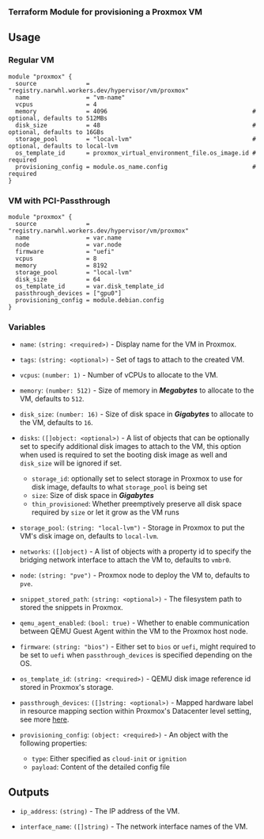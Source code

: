 ### Terraform Module for provisioning a Proxmox VM

## Usage

### Regular VM

```hcl
module "proxmox" {
  source              = "registry.narwhl.workers.dev/hypervisor/vm/proxmox"
  name                = "vm-name"
  vcpus               = 4
  memory              = 4096                                         # optional, defaults to 512MBs
  disk_size           = 48                                           # optional, defaults to 16GBs
  storage_pool        = "local-lvm"                                  # optional, defaults to local-lvm
  os_template_id      = proxmox_virtual_environment_file.os_image.id # required
  provisioning_config = module.os_name.config                        # required
}
```

### VM with PCI-Passthrough

```hcl
module "proxmox" {
  source              = "registry.narwhl.workers.dev/hypervisor/vm/proxmox"
  name                = var.name
  node                = var.node
  firmware            = "uefi"
  vcpus               = 8
  memory              = 8192
  storage_pool        = "local-lvm"
  disk_size           = 64
  os_template_id      = var.disk_template_id
  passthrough_devices = ["gpu0"]
  provisioning_config = module.debian.config
}

```

### Variables

- `name`: `(string: <required>)` - Display name for the VM in Proxmox.

- `tags`: `(string: <optional>)` - Set of tags to attach to the created VM.

- `vcpus`: `(number: 1)` - Number of vCPUs to allocate to the VM.

- `memory`: `(number: 512)` - Size of memory in **_Megabytes_** to allocate to the VM, defaults to `512`.

- `disk_size`: `(number: 16)` - Size of disk space in **_Gigabytes_** to allocate to the VM, defaults to `16`.

- `disks`: `([]object: <optional>)` - A list of objects that can be optionally set to specify additional disk images to attach to the VM, this option when used is required to set the booting disk image as well and `disk_size` will be ignored if set.

  - `storage_id`: optionally set to select storage in Proxmox to use for disk image, defaults to what `storage_pool` is being set
  - `size`: Size of disk space in **_Gigabytes_**
  - `thin_provisioned`: Whether preemptively preserve all disk space required by `size` or let it grow as the VM runs

- `storage_pool`: `(string: "local-lvm")` - Storage in Proxmox to put the VM's disk image on, defaults to `local-lvm`.

- `networks`: `([]object)` - A list of objects with a property id to specify the bridging network interface to attach the VM to, defaults to `vmbr0`.

- `node`: `(string: "pve")` - Proxmox node to deploy the VM to, defaults to `pve`.

- `snippet_stored_path`: `(string: <optional>)` - The filesystem path to stored the snippets in Proxmox.

- `qemu_agent_enabled`: `(bool: true)` - Whether to enable communication between QEMU Guest Agent within the VM to the Proxmox host node.

- `firmware`: `(string: "bios")` - Either set to `bios` or `uefi`, might required to be set to `uefi` when `passthrough_devices` is specified depending on the OS.

- `os_template_id`: `(string: <required>)` - QEMU disk image reference id stored in Proxmox's storage.

- `passthrough_devices`: `([]string: <optional>)` - Mapped hardware label in resource mapping section within Proxmox's Datacenter level setting, see more [here](https://pve.proxmox.com/pve-docs/pve-admin-guide.html#resource_mapping).

- `provisioning_config`: `(object: <required>)` - An object with the following properties:

  - `type`: Either specified as `cloud-init` or `ignition`
  - `payload`: Content of the detailed config file

## Outputs

- `ip_address`: `(string)` - The IP address of the VM.

- `interface_name`: `([]string)` - The network interface names of the VM.
